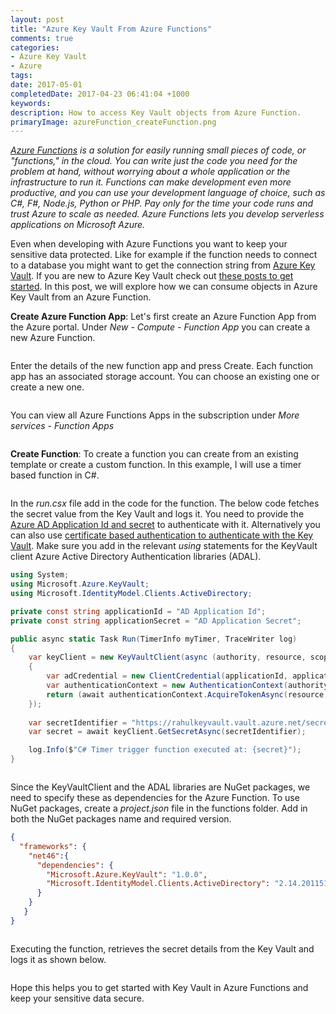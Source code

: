 ```yaml
---
layout: post
title: "Azure Key Vault From Azure Functions"
comments: true
categories: 
- Azure Key Vault
- Azure
tags: 
date: 2017-05-01
completedDate: 2017-04-23 06:41:04 +1000
keywords: 
description: How to access Key Vault objects from Azure Function.
primaryImage: azureFunction_createFunction.png
---
```


*[Azure Functions](https://docs.microsoft.com/en-us/azure/azure-functions/functions-overview) is a solution for easily running small pieces of code, or "functions," in the cloud. You can write just the code you need for the problem at hand, without worrying about a whole application or the infrastructure to run it. Functions can make development even more productive, and you can use your development language of choice, such as C#, F#, Node.js, Python or PHP. Pay only for the time your code runs and trust Azure to scale as needed. Azure Functions lets you develop serverless applications on Microsoft Azure.*

Even when developing with Azure Functions you want to keep your sensitive data protected. Like for example if the function needs to connect to a database you might want to get the connection string from [Azure Key Vault](http://www.rahulpnath.com/blog/getting-started-with-azure-key-vault/). If you are new to Azure Key Vault check out [these posts to get started](http://www.rahulpnath.com/blog/category/azure-key-vault/). In this post, we will explore how we can consume objects in Azure Key Vault from an Azure Function.

**Create Azure Function App**: Let's first create an Azure Function App from the Azure portal. Under *New - Compute - Function App* you can create a new Azure Function.

<img src="{{site.images_root}}/azureFunction_new.png" alt="" class="center" />

Enter the details of the new function app and press Create. Each function app has an associated storage account. You can choose an existing one or create a new one.

<img src="{{site.images_root}}/azureFunction_create.png" alt="" class="center" />

You can view all Azure Functions Apps in the subscription under *More services - Function Apps*

<img src="{{site.images_root}}/azureFunction_all.png" alt="" class="center" />

**Create Function**: To create a function you can create from an existing template or create a custom function. In this example, I will use a timer based function in C#. 

<img src="{{site.images_root}}/azureFunction_createFunction.png" alt="" class="center" />

In the *run.csx* file add in the code for the function. The below code fetches the secret value from the Key Vault and logs it. You need to provide the [Azure AD Application Id and secret](http://www.rahulpnath.com/blog/authenticating-a-client-application-with-azure-key-vault/) to authenticate with it. Alternatively you can also use [certificate based authentication to authenticate with the Key Vault](http://www.rahulpnath.com/blog/azure-key-vault-from-azure-functions-certificate-based-authentication/). Make sure you add in the relevant *using* statements for the KeyVault client Azure Active Directory Authentication libraries (ADAL).

``` csharp
using System;
using Microsoft.Azure.KeyVault;
using Microsoft.IdentityModel.Clients.ActiveDirectory;

private const string applicationId = "AD Application Id";
private const string applicationSecret = "AD Application Secret";

public async static Task Run(TimerInfo myTimer, TraceWriter log)
{
    var keyClient = new KeyVaultClient(async (authority, resource, scope) =>
    {
        var adCredential = new ClientCredential(applicationId, applicationSecret);
        var authenticationContext = new AuthenticationContext(authority, null);
        return (await authenticationContext.AcquireTokenAsync(resource, adCredential)).AccessToken;
    });
    
    var secretIdentifier = "https://rahulkeyvault.vault.azure.net/secrets/mySecretName";
    var secret = await keyClient.GetSecretAsync(secretIdentifier);

    log.Info($"C# Timer trigger function executed at: {secret}"); 
}
```

<img src="{{site.images_root}}/azureFunction_code.png" alt="" class="center" />

Since the KeyVaultClient and the ADAL libraries are NuGet packages, we need to specify these as dependencies for the Azure Function. To use NuGet packages, create a *project.json* file in the functions folder. Add in both the NuGet packages name and required version.

``` json
{
  "frameworks": {
    "net46":{
      "dependencies": {
        "Microsoft.Azure.KeyVault": "1.0.0",
        "Microsoft.IdentityModel.Clients.ActiveDirectory": "2.14.201151115"
      }
    }
   }
}
```

<img src="{{site.images_root}}/azureFunction_nuget.png" alt="" class="center" />

Executing the function, retrieves the secret details from the Key Vault and logs it as shown below.

<img src="{{site.images_root}}/azureFunction_run.png" alt="" class="center" />

Hope this helps you to get started with Key Vault in Azure Functions and keep your sensitive data secure.

